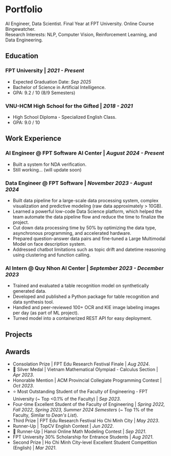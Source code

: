 # Portfolio
AI Engineer, Data Scientist. Final Year at FPT University. Online Course Bingewatcher. </br>
Research Interests: NLP, Computer Vision, Reinforcement Learning, and Data Engineering. </br>

## Education
### FPT University | _2021 - Present_ 
- Expected Graduation Date: _Sep 2025_
- Bachelor of Science in Artificial Intelligence.
- GPA: 9.2 / 10 (8/9 Semesters)

### VNU-HCM High School for the Gifted | _2018 - 2021_
- High School Diploma - Specialized English Class.
- GPA: 9.0 / 10

## Work Experience
### AI Engineer @ FPT Software AI Center | _August 2024 - Present_
- Built a system for NDA verification.
- Still working... (will update soon)

### Data Engineer @ FPT Software | _November 2023 - August 2024_
- Built data pipeline for a large-scale data processing system, complex visualization and predictive modeling (raw data approximately > 10GB).
- Learned a powerful low-code Data Science platform, which helped the team automate the data pipeline flow and reduce the time to finalize the project.
- Cut down data processing time by 50% by optimizing the data type, asynchronous programming, and accelerated hardware.
- Prepared question-answer data pairs and fine-tuned a Large Multimodal Model on face description system.
- Addressed chatbot limitations such as topic drift and datetime reasoning using clustering and function calling.

### AI Intern @ Quy Nhon AI Center | _September 2023 - December 2023_
- Trained and evaluated a table recognition model on synthetically generated data.
- Developed and published a Python package for table recognition and data synthesis tool.
- Handled and peer-reviewed 100+ OCR and KIE image labeling images per day (as part of ML project).
- Turned model into a containerized REST API for easy deployment.

## Projects

## Awards

- Consolation Prize | FPT Edu Research Festival Finale | _Aug 2024_.
- :star2: Silver Medal | Vietnam Mathematical Olympiad - Calculus Section | _Apr 2023_.
- Honorable Mention | ACM Provincial Collegiate Programming Contest | _Oct 2023_.
- :star: Most Outstanding Student of the Faculty of Engineering - FPT University (~ Top <0.1\% of the Faculty) | _Sep 2023_.
- Four-time Excellent Student of the Faculty of Engineering | _Spring 2022, Fall 2022, Spring 2023, Summer 2024 Semesters_ (~ Top 1% of the Faculty, Similar to _Dean's List_).
- Third Prize | FPT Edu Research Festival Ho Chi Minh City | _May 2023_.
- Runner-Up | TopCV English Contest | _Jun 2022_.
- :star2: Runner-Up | Hanoi Online Math Modeling Contest | _Sep 2021_.
- FPT University 30\% Scholarship for Entrance Students | _Aug 2021_.
- Second Prize | Ho Chi Minh City-level Excellent Student Competition (English) | _Mar 2021_.


